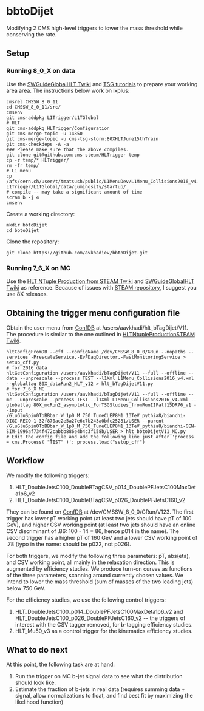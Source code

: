 # bbtoDijet
Modifying 2 CMS high-level triggers to lower the mass threshold while conserving the rate.

## Setup 
### Running 8_0_X on data
Use the [SWGuideGlobalHLT Twiki](https://twiki.cern.ch/twiki/bin/view/CMSPublic/SWGuideGlobalHLT#Preparing_a_80X_CMSSW_developer/ "Preparing a working area for 80X") and [TSG tutorials](https://indico.cern.ch/event/520258/ "Trigger Tutorial") to prepare your working area area. The instructions below work on lxplus:

    cmsrel CMSSW_8_0_11
    cd CMSSW_8_0_11/src/
    cmsenv
    git cms-addpkg L1Trigger/L1TGlobal
    # HLT
    git cms-addpkg HLTrigger/Configuration
    git cms-merge-topic -u 14850
    git cms-merge-topic -u cms-tsg-storm:80XHLTJune15thTrain
    git cms-checkdeps -A -a
    ### Please make sure that the above compiles.
    git clone git@github.com:cms-steam/HLTrigger temp   
    cp -r temp/* HLTrigger/
    rm -fr temp/
    # L1 menu
    cp /afs/cern.ch/user/t/tmatsush/public/L1MenuDev/L1Menu_Collisions2016_v4.xml L1Trigger/L1TGlobal/data/Luminosity/startup/
    # compile -- may take a significant amount of time
    scram b -j 4
    cmsenv
    
Create a working directory:

    mkdir bbtoDijet
    cd bbtoDijet

Clone the repository:

    git clone https://github.com/avkhadiev/bbtoDijet.git
    
### Running 7_6_X on MC
Use the [HLT NTuple Production from STEAM Twiki](https://twiki.cern.ch/twiki/bin/view/Sandbox/HLTNtupleProductionSTEAM#Setup_2015_recipe_CMSSW_76X "Setup: 2015 recipe (CMSSW_76X)") and [SWGuideGlobalHLT Twiki](https://twiki.cern.ch/twiki/bin/view/CMSPublic/SWGuideGlobalHLT#CMSSW_7_6_X_Previous_CMSSW_devel "CMSSW_7_6_X (Previous CMSSW development release)") as reference. Because of issues with [STEAM repository](https://github.com/cms-steam "cms-steam"), I suggest you use 8X releases.

## Obtaining the trigger menu configuration file

Obtain the user menu from [ConfDB](https://cmsweb.cern.ch/confdb/ "HLT Configurations Explorer") at /users/aavkhadi/hlt_bTagDijet/V11. The procedure is similar to the one outlined in [HLTNtupleProductionSTEAM Twiki](https://twiki.cern.ch/twiki/bin/view/Sandbox/HLTNtupleProductionSTEAM#Create_CMSSW_config_files_user_m "Create CMSSW config files from a user menu"). 

    hltConfigFromDB --cff --configName /dev/CMSSW_8_0_0/GRun --nopaths --services -PrescaleService,-EvFDaqDirector,-FastMonitoringService > setup_cff.py
    # for 2016 data
    hltGetConfiguration /users/aavkhadi/bTagDijet/V11 --full --offline --data --unprescale --process TEST --l1Xml L1Menu_Collisions2016_v4.xml --globaltag 80X_dataRun2_HLT_v12 > hlt_bTagDijetV11.py
    # for 7_6_X MC 
    hltGetConfiguration /users/aavkhadi/bTagDijet/V11 --full --offline --mc --unprescale --process TEST --l1Xml L1Menu_Collisions2016_v4.xml --globaltag 80X_mcRun2_asymptotic_ForTSGStudies_fromRunIIFall15DR76_v1 --input /GluGluSpin0ToBBbar_W_1p0_M_750_TuneCUEP8M1_13TeV_pythia8/bianchi-DIGI-RECO-1-32f870ac2e5a27e6c7b243a0bfc25281/USER --parent /GluGluSpin0ToBBbar_W_1p0_M_750_TuneCUEP8M1_13TeV_pythia8/bianchi-GEN-SIM-1996af734f472cabbb886e4b4c3f158b/USER > hlt_bbtoDijetV11_MC.py
    # Edit the config file and add the following line just after 'process = cms.Process( "TEST" )': process.load("setup_cff")
    
## Workflow

We modify the following triggers:

1. HLT_DoubleJetsC100_DoubleBTagCSV_p014_DoublePFJetsC100MaxDeta1p6_v2
2. HLT_DoubleJetsC100_DoubleBTagCSV_p026_DoublePFJetsC160_v2

They can be found on [ConfDB](https://cmsweb.cern.ch/confdb/ "HLT Configurations Explorer") at /dev/CMSSW_8_0_0/GRun/V123. 
The first trigger has lower pT working point (at least two jets should have pT of 100 GeV), and higher CSV working point (at least two jets should have an online CSV discriminant of .86: 100 - 14 = 86, hence p014 in the name). The second trigger has a higher pT of 160 GeV and a lower CSV working point of .78 (typo in the name: should be p022, not p026).

For both triggers, we modify the following three parameters: pT, abs(eta), and CSV working point, all mainly in the relaxation direction. This is augmented by efficiency studies. We produce turn-on curves as functions of the three parameters, scanning around currently chosen values. We intend to lower the mass threshold (sum of masses of the two leading jets) below 750 GeV. 

For the efficiency studies, we use the following control triggers:

1. HLT_DoubleJetsC100_p014_DoublePFJetsC100MaxDeta1p6_v2 and HLT_DoubleJetsC100_p026_DoublePFJetsC160_v2 -- the triggers of interest with the CSV tagger removed, for b-tagging efficiency studies. 
2. HLT_Mu50_v3 as a control trigger for the kinematics efficiency studies.

## What to do next

At this point, the following task are at hand:

1. Run the trigger on MC b-jet signal data to see what the distribution should look like. 
2. Estimate the fraction of b-jets in real data (requires summing data + signal, allow normalizations to float, and find best fit by maximizing the likelihood function)
